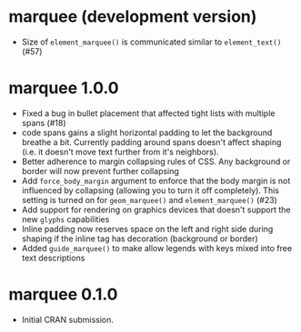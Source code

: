 # marquee (development version)

* Size of `element_marquee()` is communicated similar to `element_text()` (#57)

# marquee 1.0.0

* Fixed a bug in bullet placement that affected tight lists with multiple spans
  (#18)
* code spans gains a slight horizontal padding to let the background breathe a
  bit. Currently padding around spans doesn't affect shaping (i.e. it doesn't
  move text further from it's neighbors).
* Better adherence to margin collapsing rules of CSS. Any background or border
  will now prevent further collapsing
* Add `force_body_margin` argument to enforce that the body margin is not
  influenced by collapsing (allowing you to turn it off completely). This
  setting is turned on for `geom_marquee()` and `element_marquee()` (#23)
* Add support for rendering on graphics devices that doesn't support the new
  `glyphs` capabilities
* Inline padding now reserves space on the left and right side during shaping if
  the inline tag has decoration (background or border)
* Added `guide_marquee()` to make allow legends with keys mixed into free text
  descriptions

# marquee 0.1.0

* Initial CRAN submission.
